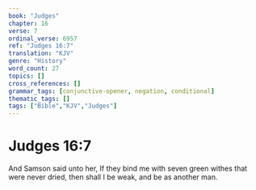 ```yaml
---
book: "Judges"
chapter: 16
verse: 7
ordinal_verse: 6957
ref: "Judges 16:7"
translation: "KJV"
genre: "History"
word_count: 27
topics: []
cross_references: []
grammar_tags: [conjunctive-opener, negation, conditional]
thematic_tags: []
tags: ["Bible","KJV","Judges"]
---
```


# Judges 16:7

And Samson said unto her, If they bind me with seven green withes that were never dried, then shall I be weak, and be as another man.
